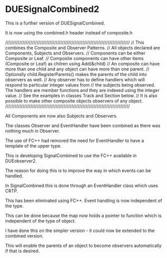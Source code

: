 # DUESignalCombined2

This is a further version of DUESignalCombined.

It is now using the combined.h header instead of composite.h 

///////////////////////////////////////////////////////////////////////////////
// This combines the Composite and Observer Patterns.
// All objects declared are Components, Subjects and Observers.
// Components can be either Composite or Leaf.
// Composite components can have other items (Composite or Leaf) as chilren using Add(&child)
// An composite can have more than one child and any object can have more than one parent.
// Optionslly child.RegisterParents() makes the parents of the child into observers as well.
// Any observer has to define handlers which will respond to particular integer values from 
// the subjects being observed. The handlers are member functions and they are indexed using the integer value.
// See the examples in classes Track and Section below.
// It is also possible to make other composite objects observers of any object. 
///////////////////////////////////////////////////////////////////////////////

All Components are now also Subjects and Observers.

The classes Observer and EventHandler have been combined as there was nothing much in Observer.

The use of FC++ had removed the need for EventHandler to have a template of the upper type.

This is developing SignalCombined to use the FC++ available in DUEobserver2.

The reason for doing this is to improve the way in which events can be handled.

In SignalCombined this is done through an EventHandler class which uses CRTP.

This has been eliminated using FC++. Event handling is now independent of the type.

This can be done because the map now holds a pointer to function which is independent of the type of object.

I have done this on the simpler version - it could now be extended to the combined version.

This will enable the parents of an object to become observers automatically if that is desired.

